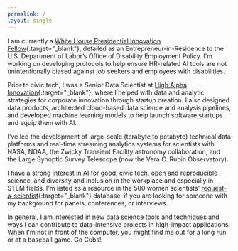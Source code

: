 ```yaml
---
permalink: /
layout: single
---
```


I am currently a [White House Presidential Innovation Fellow](http://pif.gov){:target="_blank"}, detailed as an Entrepreneur-in-Residence to the U.S. Department of Labor’s Office of Disability Employment Policy. I'm working on developing protocols to help ensure HR-related AI tools are not unintentionally biased against job seekers and employees with disabilities.

Prior to civic tech, I was a Senior Data Scientist at [High Alpha Innovation](https://www.highalphainno.com/){:target="_blank"},
where I helped with data and analytic strategies for corporate innovation through startup creation.  I also designed data products, architected cloud-based data science and analysis pipelines, and developed machine learning models to help launch software startups and equip them with AI.

I've led the development of large-scale (terabyte to petabyte) technical data platforms and real-time streaming analytics systems for scientists with NASA, NOAA, the Zwicky Transient Facility astronomy collaboration, and the Large Synoptic Survey Telescope (now the Vera C. Rubin Observatory).

I have a strong interest in AI for good, civic tech, open and reproducible science, and diversity and inclusion in the workplace and especially in STEM fields. I'm listed as a resource in the 500 women scientists' [request-a-scientist](https://gage.500womenscientists.org/profile/8442){:target="_blank"} database, if you are looking for someone with my background for panels, conferences, or interviews.

In general, I am interested in new data science tools and techniques and ways I can contribute to data-intensive projects in high-impact applications. When I'm not in front of the computer, you might find me out for a long run or at a baseball game.  Go Cubs!
